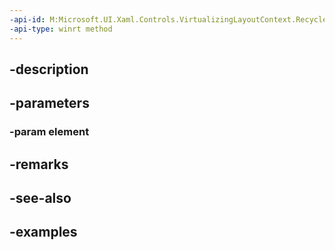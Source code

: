 ```yaml
---
-api-id: M:Microsoft.UI.Xaml.Controls.VirtualizingLayoutContext.RecycleElement(Windows.UI.Xaml.UIElement)
-api-type: winrt method
---
```


## -description

## -parameters

### -param element

## -remarks

## -see-also

## -examples

